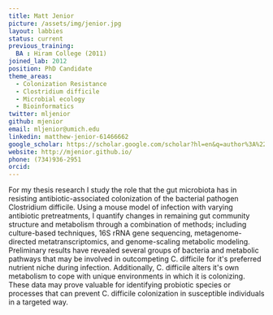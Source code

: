 ```yaml
---
title: Matt Jenior
picture: /assets/img/jenior.jpg
layout: labbies
status: current
previous_training:
  BA : Hiram College (2011)
joined_lab: 2012
position: PhD Candidate
theme_areas:
  - Colonization Resistance
  - Clostridium difficile
  - Microbial ecology
  - Bioinformatics
twitter: mljenior
github: mjenior
email: mljenior@umich.edu
linkedin: matthew-jenior-61466662
google_scholar: https://scholar.google.com/scholar?hl=en&q=author%3A%22Matthew+Jenior%22&btnG=&as_sdt=1%2C23&as_sdtp=
website: http://mjenior.github.io/
phone: (734)936-2951
orcid:
---
```


For my thesis research I study the role that the gut microbiota has in resisting antibiotic-associated colonization of 
the bacterial pathogen Clostridium difficile. Using a mouse model of infection with varying antibiotic pretreatments, 
I quantify changes in remaining gut community structure and metabolism through a combination of methods; including 
culture-based techniques, 16S rRNA gene sequencing, metagenome-directed metatranscriptomics, and genome-scaling metabolic 
modeling. Preliminary results have revealed several groups of bacteria and metabolic pathways that may be involved in 
outcompeting C. difficile for it's preferred nutrient niche during infection. Additionally, C. difficile alters it's own 
metabolism to cope with unique environments in which it is colonizing. These data may prove valuable for identifying 
probiotic species or processes that can prevent C. difficile colonization in susceptible individuals in a targeted way.